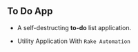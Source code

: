 ## To Do App

* A self-destructing __to-do__ list application.

* Utility Application With `Rake Automation`
